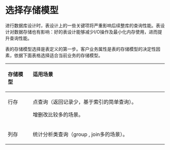 # 选择存储模型<a name="ZH-CN_TOPIC_0000001119972374"></a>

进行数据库设计时，表设计上的一些关键项将严重影响后续整库的查询性能。表设计对数据存储也有影响：好的表设计能够减少I/O操作及最小化内存使用，进而提升查询性能。

表的存储模型选择是表定义的第一步。客户业务属性是表的存储模型的决定性因素，依据下面表格选择适合当前业务的存储模型。

<a name="zh-cn_topic_0085132191_zh-cn_topic_0076211991_zh-cn_topic_0071158045_table39547486"></a>
<table><thead align="left"><tr id="zh-cn_topic_0085132191_zh-cn_topic_0076211991_zh-cn_topic_0071158045_row59078165"><th class="cellrowborder" valign="top" width="15.65%" id="mcps1.1.3.1.1"><p id="zh-cn_topic_0085132191_zh-cn_topic_0076211991_zh-cn_topic_0071158045_p20602051"><a name="zh-cn_topic_0085132191_zh-cn_topic_0076211991_zh-cn_topic_0071158045_p20602051"></a><a name="zh-cn_topic_0085132191_zh-cn_topic_0076211991_zh-cn_topic_0071158045_p20602051"></a><strong id="zh-cn_topic_0085132191_zh-cn_topic_0076211991_b5354996163216"><a name="zh-cn_topic_0085132191_zh-cn_topic_0076211991_b5354996163216"></a><a name="zh-cn_topic_0085132191_zh-cn_topic_0076211991_b5354996163216"></a>存储模型</strong></p>
</th>
<th class="cellrowborder" valign="top" width="84.35000000000001%" id="mcps1.1.3.1.2"><p id="zh-cn_topic_0085132191_zh-cn_topic_0076211991_zh-cn_topic_0071158045_p53618895"><a name="zh-cn_topic_0085132191_zh-cn_topic_0076211991_zh-cn_topic_0071158045_p53618895"></a><a name="zh-cn_topic_0085132191_zh-cn_topic_0076211991_zh-cn_topic_0071158045_p53618895"></a><strong id="zh-cn_topic_0085132191_zh-cn_topic_0076211991_zh-cn_topic_0071158045_b12808013"><a name="zh-cn_topic_0085132191_zh-cn_topic_0076211991_zh-cn_topic_0071158045_b12808013"></a><a name="zh-cn_topic_0085132191_zh-cn_topic_0076211991_zh-cn_topic_0071158045_b12808013"></a>适用场景</strong></p>
</th>
</tr>
</thead>
<tbody><tr id="zh-cn_topic_0085132191_zh-cn_topic_0076211991_zh-cn_topic_0071158045_row30816121"><td class="cellrowborder" valign="top" width="15.65%" headers="mcps1.1.3.1.1 "><p id="zh-cn_topic_0085132191_zh-cn_topic_0076211991_zh-cn_topic_0071158045_p13077833"><a name="zh-cn_topic_0085132191_zh-cn_topic_0076211991_zh-cn_topic_0071158045_p13077833"></a><a name="zh-cn_topic_0085132191_zh-cn_topic_0076211991_zh-cn_topic_0071158045_p13077833"></a>行存</p>
</td>
<td class="cellrowborder" valign="top" width="84.35000000000001%" headers="mcps1.1.3.1.2 "><p id="zh-cn_topic_0085132191_zh-cn_topic_0076211991_zh-cn_topic_0071158045_p52671525"><a name="zh-cn_topic_0085132191_zh-cn_topic_0076211991_zh-cn_topic_0071158045_p52671525"></a><a name="zh-cn_topic_0085132191_zh-cn_topic_0076211991_zh-cn_topic_0071158045_p52671525"></a>点查询（返回记录少，基于索引的简单查询）。</p>
<p id="zh-cn_topic_0085132191_zh-cn_topic_0076211991_zh-cn_topic_0071158045_p4281684"><a name="zh-cn_topic_0085132191_zh-cn_topic_0076211991_zh-cn_topic_0071158045_p4281684"></a><a name="zh-cn_topic_0085132191_zh-cn_topic_0076211991_zh-cn_topic_0071158045_p4281684"></a>增删改比较多的场景。</p>
</td>
</tr>
<tr id="zh-cn_topic_0085132191_zh-cn_topic_0076211991_zh-cn_topic_0071158045_row38535158"><td class="cellrowborder" valign="top" width="15.65%" headers="mcps1.1.3.1.1 "><p id="zh-cn_topic_0085132191_zh-cn_topic_0076211991_zh-cn_topic_0071158045_p34340132"><a name="zh-cn_topic_0085132191_zh-cn_topic_0076211991_zh-cn_topic_0071158045_p34340132"></a><a name="zh-cn_topic_0085132191_zh-cn_topic_0076211991_zh-cn_topic_0071158045_p34340132"></a>列存</p>
</td>
<td class="cellrowborder" valign="top" width="84.35000000000001%" headers="mcps1.1.3.1.2 "><p id="zh-cn_topic_0085132191_zh-cn_topic_0076211991_zh-cn_topic_0071158045_p30087318"><a name="zh-cn_topic_0085132191_zh-cn_topic_0076211991_zh-cn_topic_0071158045_p30087318"></a><a name="zh-cn_topic_0085132191_zh-cn_topic_0076211991_zh-cn_topic_0071158045_p30087318"></a>统计分析类查询（group , join多的场景）。</p>
</td>
</tr>
</tbody>
</table>


